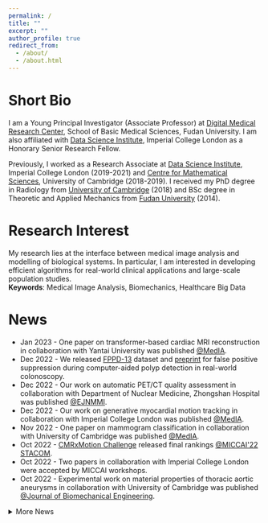 ```yaml
---
permalink: /
title: ""
excerpt: ""
author_profile: true
redirect_from:
  - /about/
  - /about.html
---
```

# Short Bio
I am a Young Principal Investigator (Associate Professor) at [Digital Medical Research Center](https://miccai.fudan.edu.cn/), School of Basic Medical Sciences, Fudan University. I am also affiliated with [Data Science Institute](https://www.imperial.ac.uk/data-science/), Imperial College London as a Honorary Senior Research Fellow.

Previously, I worked as a Research Associate at [Data Science Institute](https://www.imperial.ac.uk/data-science/), Imperial College London (2019-2021) and [Centre for Mathematical Sciences](https://www.cmih.maths.cam.ac.uk/), University of Cambridge (2018-2019). I received my PhD degree in Radiology from [University of Cambridge](https://www.cam.ac.uk/) (2018) and BSc degree in Theoretic and Applied Mechanics from [Fudan University](https://www.fudan.edu.cn/main.htm) (2014).

# Research Interest
My research lies at the interface between medical image analysis and modelling of biological systems. In particular, I am interested in developing efficient algorithms for real-world clinical applications and large-scale population studies.  
**Keywords**: Medical Image Analysis, Biomechanics, Healthcare Big Data

# News
- Jan 2023 - One paper on transformer-based cardiac MRI reconstruction in collaboration with Yantai University was published [@MedIA](https://www.sciencedirect.com/science/article/pii/S136184152300021X).
- Dec 2022 - We released [FPPD-13](https://endoboost.miccai.cloud/EndoBoost_FPPD13/) dataset and [preprint](https://arxiv.org/abs/2212.12204) for false positive suppression during computer-aided polyp detection in real-world colonoscopy.
- Dec 2022 - Our work on automatic PET/CT quality assessment in collaboration with Department of Nuclear Medicine, Zhongshan Hospital was published [@EJNMMI](https://link.springer.com/article/10.1007/s00259-022-06078-z).
- Dec 2022 - Our work on generative myocardial motion tracking in collaboration with Imperial College London was published [@MedIA](https://www.sciencedirect.com/science/article/pii/S1361841522003103).
- Nov 2022 - One paper on mammogram classification in collaboration with University of Cambridge was published [@MedIA](https://www.sciencedirect.com/science/article/pii/S1361841522002468).
- Oct 2022 - [CMRxMotion Challenge](http://cmr.miccai.cloud) released final rankings [@MICCAI'22 STACOM](https://stacom.github.io/stacom2022/).
- Oct 2022 - Two papers in collaboration with Imperial College London were accepted by MICCAI workshops.
- Oct 2022 - Experimental work on material properties of thoracic aortic aneurysms in collaboration with University of Cambridge was published [@Journal of Biomechanical Engineering](https://asmedigitalcollection.asme.org/biomechanical/article/144/10/101001/1139387/Association-of-Collagen-Elastin-Glycosaminoglycans).

<details markdown=1>
<summary>More News</summary>
- Aug 2022 - One paper on adversarial MR data augmentation in collaboration with Imperial College London was published [@MedIA](https://www.sciencedirect.com/science/article/pii/S1361841522002304).
- July 2022 - Experimental work on material properties of aortic dissection in collaboration with University of Cambridge and Beijing Institute of Technology was published [@Acta Biomaterialia](https://www.sciencedirect.com/science/article/pii/S1742706122001799).
- Apr 2022 - [CMRxMotion Challenge](http://cmr.miccai.cloud) launched.
- Apr 2022 - One paper on suggestive annotation for brain MRI in collaboration with Imperial College London was published [@MedIA](https://www.sciencedirect.com/science/article/pii/S1361841522000263).
- Feb 2022 - Our work on Bayesian data assimilation for Rt estimation in collaboration with Imperial College London was published [@PLOS Computational Biology](https://journals.plos.org/ploscompbiol/article?id=10.1371/journal.pcbi.1009807).
- Jan 2022 - Our work on zero-pressure shape estimation of vascular tissues in collaboration with University of Cambridge was published [@Journal of Biomechanics](https://www.sciencedirect.com/science/article/pii/S0021929021006618).
- Dec 2021 - One paper on patient-specific FSI analysis for bicuspid aortic valve in collaboration with University of Cambridge and Fuwai Hospital was published [@Journal of Biomechanics](https://www.sciencedirect.com/science/article/pii/S0021929021005674).

</details>



<!--
This is the front page of a website that is powered by the [academicpages template](https://github.com/academicpages/academicpages.github.io) and hosted on GitHub pages. [GitHub pages](https://pages.github.com) is a free service in which websites are built and hosted from code and data stored in a GitHub repository, automatically updating when a new commit is made to the respository. This template was forked from the [Minimal Mistakes Jekyll Theme](https://mmistakes.github.io/minimal-mistakes/) created by Michael Rose, and then extended to support the kinds of content that academics have: publications, talks, teaching, a portfolio, blog posts, and a dynamically-generated CV. You can fork [this repository](https://github.com/academicpages/academicpages.github.io) right now, modify the configuration and markdown files, add your own PDFs and other content, and have your own site for free, with no ads! An older version of this template powers my own personal website at [stuartgeiger.com](http://stuartgeiger.com), which uses [this Github repository](https://github.com/staeiou/staeiou.github.io).

A data-driven personal website
======
Like many other Jekyll-based GitHub Pages templates, academicpages makes you separate the website's content from its form. The content & metadata of your website are in structured markdown files, while various other files constitute the theme, specifying how to transform that content & metadata into HTML pages. You keep these various markdown (.md), YAML (.yml), HTML, and CSS files in a public GitHub repository. Each time you commit and push an update to the repository, the [GitHub pages](https://pages.github.com/) service creates static HTML pages based on these files, which are hosted on GitHub's servers free of charge.

Many of the features of dynamic content management systems (like Wordpress) can be achieved in this fashion, using a fraction of the computational resources and with far less vulnerability to hacking and DDoSing. You can also modify the theme to your heart's content without touching the content of your site. If you get to a point where you've broken something in Jekyll/HTML/CSS beyond repair, your markdown files describing your talks, publications, etc. are safe. You can rollback the changes or even delete the repository and start over -- just be sure to save the markdown files! Finally, you can also write scripts that process the structured data on the site, such as [this one](https://github.com/academicpages/academicpages.github.io/blob/master/talkmap.ipynb) that analyzes metadata in pages about talks to display [a map of every location you've given a talk](https://academicpages.github.io/talkmap.html).

Getting started
======
1. Register a GitHub account if you don't have one and confirm your e-mail (required!)
1. Fork [this repository](https://github.com/academicpages/academicpages.github.io) by clicking the "fork" button in the top right.
1. Go to the repository's settings (rightmost item in the tabs that start with "Code", should be below "Unwatch"). Rename the repository "[your GitHub username].github.io", which will also be your website's URL.
1. Set site-wide configuration and create content & metadata (see below -- also see [this set of diffs](http://archive.is/3TPas) showing what files were changed to set up [an example site](https://getorg-testacct.github.io) for a user with the username "getorg-testacct")
1. Upload any files (like PDFs, .zip files, etc.) to the files/ directory. They will appear at https://[your GitHub username].github.io/files/example.pdf.  
1. Check status by going to the repository settings, in the "GitHub pages" section

Site-wide configuration
------
The main configuration file for the site is in the base directory in [_config.yml](https://github.com/academicpages/academicpages.github.io/blob/master/_config.yml), which defines the content in the sidebars and other site-wide features. You will need to replace the default variables with ones about yourself and your site's github repository. The configuration file for the top menu is in [_data/navigation.yml](https://github.com/academicpages/academicpages.github.io/blob/master/_data/navigation.yml). For example, if you don't have a portfolio or blog posts, you can remove those items from that navigation.yml file to remove them from the header.

Create content & metadata
------
For site content, there is one markdown file for each type of content, which are stored in directories like _publications, _talks, _posts, _teaching, or _pages. For example, each talk is a markdown file in the [_talks directory](https://github.com/academicpages/academicpages.github.io/tree/master/_talks). At the top of each markdown file is structured data in YAML about the talk, which the theme will parse to do lots of cool stuff. The same structured data about a talk is used to generate the list of talks on the [Talks page](https://academicpages.github.io/talks), each [individual page](https://academicpages.github.io/talks/2012-03-01-talk-1) for specific talks, the talks section for the [CV page](https://academicpages.github.io/cv), and the [map of places you've given a talk](https://academicpages.github.io/talkmap.html) (if you run this [python file](https://github.com/academicpages/academicpages.github.io/blob/master/talkmap.py) or [Jupyter notebook](https://github.com/academicpages/academicpages.github.io/blob/master/talkmap.ipynb), which creates the HTML for the map based on the contents of the _talks directory).

**Markdown generator**

I have also created [a set of Jupyter notebooks](https://github.com/academicpages/academicpages.github.io/tree/master/markdown_generator
) that converts a CSV containing structured data about talks or presentations into individual markdown files that will be properly formatted for the academicpages template. The sample CSVs in that directory are the ones I used to create my own personal website at stuartgeiger.com. My usual workflow is that I keep a spreadsheet of my publications and talks, then run the code in these notebooks to generate the markdown files, then commit and push them to the GitHub repository.

How to edit your site's GitHub repository
------
Many people use a git client to create files on their local computer and then push them to GitHub's servers. If you are not familiar with git, you can directly edit these configuration and markdown files directly in the github.com interface. Navigate to a file (like [this one](https://github.com/academicpages/academicpages.github.io/blob/master/_talks/2012-03-01-talk-1.md) and click the pencil icon in the top right of the content preview (to the right of the "Raw | Blame | History" buttons). You can delete a file by clicking the trashcan icon to the right of the pencil icon. You can also create new files or upload files by navigating to a directory and clicking the "Create new file" or "Upload files" buttons.

Example: editing a markdown file for a talk
![Editing a markdown file for a talk](/images/editing-talk.png)

For more info
------
More info about configuring academicpages can be found in [the guide](https://academicpages.github.io/markdown/). The [guides for the Minimal Mistakes theme](https://mmistakes.github.io/minimal-mistakes/docs/configuration/) (which this theme was forked from) might also be helpful. -->
